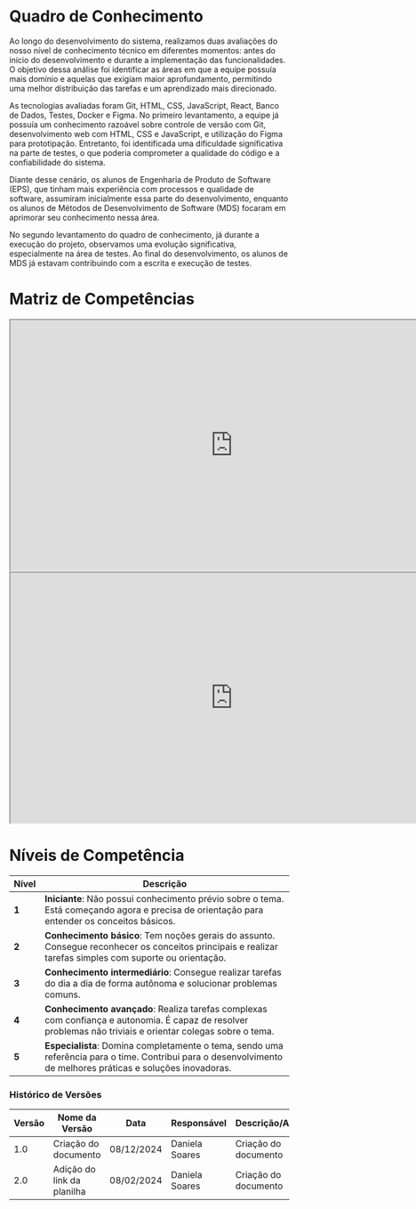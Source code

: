 # Quadro de Conhecimento

Ao longo do desenvolvimento do sistema, realizamos duas avaliações do nosso nível de conhecimento técnico em diferentes momentos: antes do início do desenvolvimento e durante a implementação das funcionalidades. O objetivo dessa análise foi identificar as áreas em que a equipe possuía mais domínio e aquelas que exigiam maior aprofundamento, permitindo uma melhor distribuição das tarefas e um aprendizado mais direcionado.

As tecnologias avaliadas foram Git, HTML, CSS, JavaScript, React, Banco de Dados, Testes, Docker e Figma. No primeiro levantamento, a equipe já possuía um conhecimento razoável sobre controle de versão com Git, desenvolvimento web com HTML, CSS e JavaScript, e utilização do Figma para prototipação. Entretanto, foi identificada uma dificuldade significativa na parte de testes, o que poderia comprometer a qualidade do código e a confiabilidade do sistema.

Diante desse cenário, os alunos de Engenharia de Produto de Software (EPS), que tinham mais experiência com processos e qualidade de software, assumiram inicialmente essa parte do desenvolvimento, enquanto os alunos de Métodos de Desenvolvimento de Software (MDS) focaram em aprimorar seu conhecimento nessa área.

No segundo levantamento do quadro de conhecimento, já durante a execução do projeto, observamos uma evolução significativa, especialmente na área de testes. Ao final do desenvolvimento, os alunos de MDS já estavam contribuindo com a escrita e execução de testes.

# Matriz de Competências

<iframe width="800" height="450" src="https://docs.google.com/spreadsheets/d/e/2PACX-1vRLzlwWneBMfNz4z2iVdM9M20e0AD3I2ebSi1y0aU2YM9QfoFKzgQketbDZBf7cuUhLZsrOH2QQZKP5/pubhtml?gid=1659845836&amp;single=true&amp;widget=true&amp;headers=false"></iframe>

<iframe width="800" height="450" src="https://docs.google.com/spreadsheets/d/e/2PACX-1vRLzlwWneBMfNz4z2iVdM9M20e0AD3I2ebSi1y0aU2YM9QfoFKzgQketbDZBf7cuUhLZsrOH2QQZKP5/pubhtml?gid=1154491265&amp;single=true&amp;widget=true&amp;headers=false"></iframe>

# Níveis de Competência

| Nível | Descrição                                                                                           |
|-------|-----------------------------------------------------------------------------------------------------|
| **1** | **Iniciante**: Não possui conhecimento prévio sobre o tema. Está começando agora e precisa de orientação para entender os conceitos básicos. |
| **2** | **Conhecimento básico**: Tem noções gerais do assunto. Consegue reconhecer os conceitos principais e realizar tarefas simples com suporte ou orientação. |
| **3** | **Conhecimento intermediário**: Consegue realizar tarefas do dia a dia de forma autônoma e solucionar problemas comuns. |
| **4** | **Conhecimento avançado**: Realiza tarefas complexas com confiança e autonomia. É capaz de resolver problemas não triviais e orientar colegas sobre o tema. |
| **5** | **Especialista**: Domina completamente o tema, sendo uma referência para o time. Contribui para o desenvolvimento de melhores práticas e soluções inovadoras. |


### **Histórico de Versões**

| **Versão** | **Nome da Versão**      | **Data**      | **Responsável**         | **Descrição/Alterações**                                 |
|------------|-------------------------|---------------|-------------------------|----------------------------------------------------------|
|   1.0      | Criação do documento    | 08/12/2024    |  Daniela Soares          | Criação do documento   
|   2.0      | Adição do link da planilha    | 08/02/2024    |  Daniela Soares          | Criação do documento   
